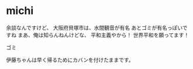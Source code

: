 # michi
余談なんですけど、
大阪府貝塚市は、水間観音が有名
あとゴミが有名っぽいですね
まあ、俺は知らんねんけどな、
平和主義やから！
世界平和を願ってます！

ゴミ

伊藤ちゃんは早く帰るためにカバンを付けたままです。
